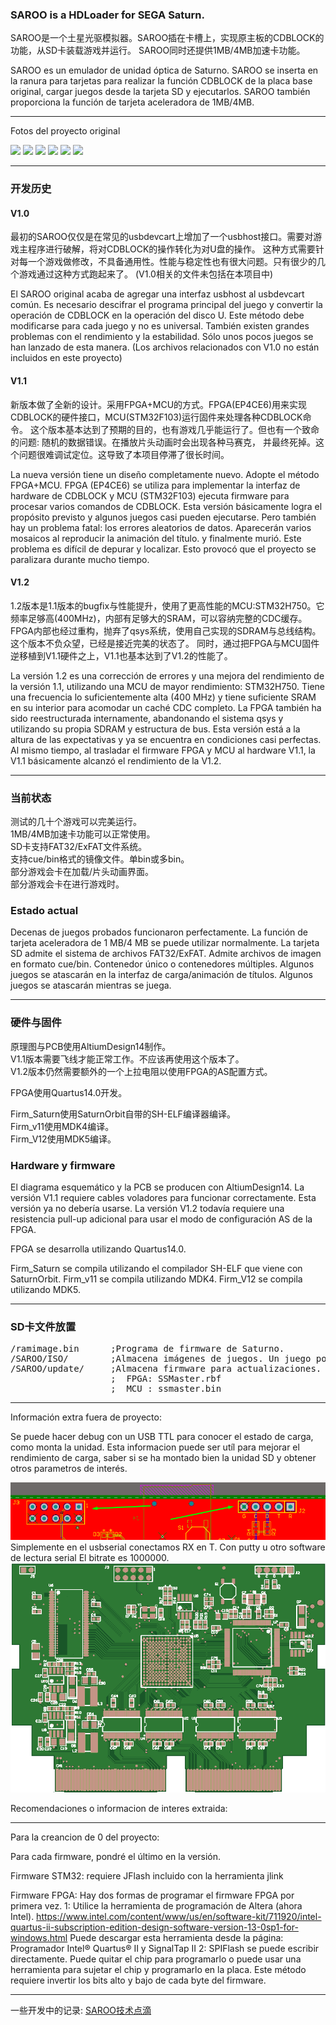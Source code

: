 
### SAROO is a HDLoader for SEGA Saturn.

SAROO是一个土星光驱模拟器。SAROO插在卡槽上，实现原主板的CDBLOCK的功能，从SD卡装载游戏并运行。
SAROO同时还提供1MB/4MB加速卡功能。

SAROO es un emulador de unidad óptica de Saturno. SAROO se inserta en la ranura para tarjetas para realizar la función CDBLOCK de la placa base original, cargar juegos desde la tarjeta SD y ejecutarlos.
SAROO también proporciona la función de tarjeta aceleradora de 1MB/4MB.

--------
Fotos del proyecto original

<img src="doc/saroo_v12_top.jpg" width=48%/>  <img src="doc/saroo_v12_bot.jpg" width=48%/>
<img src="doc/saroo_scr1.png" width=48%/>  <img src="doc/saroo_scr2.png" width=48%/>
<img src="doc/saroo_dev1.png"/>
<img src="doc/saroo_devhw.jpg"/>


--------
### 开发历史

#### V1.0
最初的SAROO仅仅是在常见的usbdevcart上增加了一个usbhost接口。需要对游戏主程序进行破解，将对CDBLOCK的操作转化为对U盘的操作。
这种方式需要针对每一个游戏做修改，不具备通用性。性能与稳定性也有很大问题。只有很少的几个游戏通过这种方式跑起来了。
(V1.0相关的文件未包括在本项目中)

El SAROO original acaba de agregar una interfaz usbhost al usbdevcart común. Es necesario descifrar el programa principal del juego y convertir la operación de CDBLOCK en la operación del disco U.
Este método debe modificarse para cada juego y no es universal. También existen grandes problemas con el rendimiento y la estabilidad. Sólo unos pocos juegos se han lanzado de esta manera.
(Los archivos relacionados con V1.0 no están incluidos en este proyecto)


#### V1.1
新版本做了全新的设计。采用FPGA+MCU的方式。FPGA(EP4CE6)用来实现CDBLOCK的硬件接口，MCU(STM32F103)运行固件来处理各种CDBLOCK命令。
这个版本基本达到了预期的目的，也有游戏几乎能运行了。但也有一个致命的问题: 随机的数据错误。在播放片头动画时会出现各种马赛克，
并最终死掉。这个问题很难调试定位。这导致了本项目停滞了很长时间。

La nueva versión tiene un diseño completamente nuevo. Adopte el método FPGA+MCU. FPGA (EP4CE6) se utiliza para implementar la interfaz de hardware de CDBLOCK y MCU (STM32F103) ejecuta firmware para procesar varios comandos de CDBLOCK.
Esta versión básicamente logra el propósito previsto y algunos juegos casi pueden ejecutarse. Pero también hay un problema fatal: los errores aleatorios de datos. Aparecerán varios mosaicos al reproducir la animación del título.
y finalmente murió. Este problema es difícil de depurar y localizar. Esto provocó que el proyecto se paralizara durante mucho tiempo.


#### V1.2
1.2版本是1.1版本的bugfix与性能提升，使用了更高性能的MCU:STM32H750。它频率足够高(400MHz)，内部有足够大的SRAM，可以容纳完整的CDC缓存。
FPGA内部也经过重构，抛弃了qsys系统，使用自己实现的SDRAM与总线结构。这个版本不负众望，已经是接近完美的状态了。
同时，通过把FPGA与MCU固件逆移植到V1.1硬件之上，V1.1也基本达到了V1.2的性能了。

La versión 1.2 es una corrección de errores y una mejora del rendimiento de la versión 1.1, utilizando una MCU de mayor rendimiento: STM32H750. Tiene una frecuencia lo suficientemente alta (400 MHz) y tiene suficiente SRAM en su interior para acomodar un caché CDC completo.
La FPGA también ha sido reestructurada internamente, abandonando el sistema qsys y utilizando su propia SDRAM y estructura de bus. Esta versión está a la altura de las expectativas y ya se encuentra en condiciones casi perfectas.
Al mismo tiempo, al trasladar el firmware FPGA y MCU al hardware V1.1, la V1.1 básicamente alcanzó el rendimiento de la V1.2.


--------
### 当前状态

测试的几十个游戏可以完美运行。  
1MB/4MB加速卡功能可以正常使用。  
SD卡支持FAT32/ExFAT文件系统。  
支持cue/bin格式的镜像文件。单bin或多bin。  
部分游戏会卡在加载/片头动画界面。  
部分游戏会卡在进行游戏时。  

### Estado actual

Decenas de juegos probados funcionaron perfectamente.
La función de tarjeta aceleradora de 1 MB/4 MB se puede utilizar normalmente.
La tarjeta SD admite el sistema de archivos FAT32/ExFAT.
Admite archivos de imagen en formato cue/bin. Contenedor único o contenedores múltiples.
Algunos juegos se atascarán en la interfaz de carga/animación de títulos.
Algunos juegos se atascarán mientras se juega.


--------
### 硬件与固件

原理图与PCB使用AltiumDesign14制作。  
V1.1版本需要飞线才能正常工作。不应该再使用这个版本了。  
V1.2版本仍然需要额外的一个上拉电阻以使用FPGA的AS配置方式。  

FPGA使用Quartus14.0开发。  

Firm_Saturn使用SaturnOrbit自带的SH-ELF编译器编译。  
Firm_v11使用MDK4编译。  
Firm_V12使用MDK5编译。  

### Hardware y firmware

El diagrama esquemático y la PCB se producen con AltiumDesign14.
La versión V1.1 requiere cables voladores para funcionar correctamente. Esta versión ya no debería usarse.
La versión V1.2 todavía requiere una resistencia pull-up adicional para usar el modo de configuración AS de la FPGA.

FPGA se desarrolla utilizando Quartus14.0.

Firm_Saturn se compila utilizando el compilador SH-ELF que viene con SaturnOrbit.
Firm_v11 se compila utilizando MDK4.
Firm_V12 se compila utilizando MDK5.


--------
### SD卡文件放置

<pre>
/ramimage.bin      ;Programa de firmware de Saturno.
/SAROO/ISO/        ;Almacena imágenes de juegos. Un juego por directorio. El nombre del directorio se mostrará en el menú.
/SAROO/update/     ;Almacena firmware para actualizaciones.
                   ;  FPGA: SSMaster.rbf
                   ;  MCU : ssmaster.bin
</pre>


--------
Información extra fuera de proyecto:

Se puede hacer debug con un USB TTL para conocer el estado de carga, como monta la unidad.
Esta informacion puede ser utíl para mejorar el rendimiento de carga, saber si se ha montado bien la unidad SD y
obtener otros parametros de interés.

<img src="doc/serial_port_debuging.png"/>
Simplemente en el usbserial conectamos RX en T.
Con putty u otro software de lectura serial  El bitrate es 1000000.
<img src="doc/downImg.jpg"/>

Recomendaciones o informacion de interes extraida:

--------

Para la creancion de 0 del proyecto:

Para cada firmware, pondré el último en la versión.

Firmware STM32: requiere JFlash incluido con la herramienta jlink

Firmware FPGA: Hay dos formas de programar el firmware FPGA por primera vez.
1: Utilice la herramienta de programación de Altera (ahora Intel). https://www.intel.com/content/www/us/en/software-kit/711920/intel-quartus-ii-subscription-edition-design-software-version-13-0sp1-for-windows.html
Puede descargar esta herramienta desde la página: Programador Intel® Quartus® II y SignalTap II
2: SPIFlash se puede escribir directamente. Puede quitar el chip para programarlo o puede usar una herramienta para sujetar el chip y programarlo en la placa. Este método requiere invertir los bits alto y bajo de cada byte del firmware.

--------



一些开发中的记录: [SAROO技术点滴](doc/SAROO技术点滴.txt)




